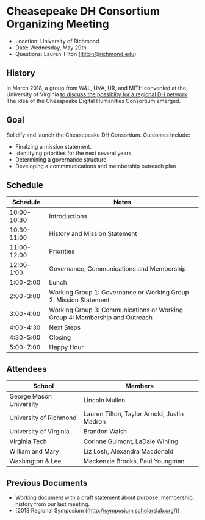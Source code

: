 # Cheasepeake DH Consortium Organizing Meeting


- Location: University of Richmond
- Date: Wednesday, May 29th
- Questions: Lauren Tilton (ltilton@richmond.edu)


##  History   

In March 2018, a group from W&L, UVA, UR, and MITH convenied at the University of Virginia [to discuss the possiblity for a regional DH network](http://symposium.scholarslab.org/). The idea of  the Chesapeake Digital Humanities Consortium emerged. 

## Goal

Solidify and launch the Cheasepeake DH Consortium. Outcomes include:
- Finalzing a mission statement.
- Identifying priorities for the next several years. 
- Determining a governance structure.
- Developing a commmunications and membership outreach plan


## Schedule

| Schedule      | Notes         |  
| ------------- |-------------| 
| 10:00-10:30   | Introductions |  
| 10:30-11:00   | History and Mission Statement | 
| 11:00-12:00   | Priorities |
| 12:00-1:00   | Governance, Communications and Membership |
| 1:00-2:00   | Lunch   |  
| 2:00-3:00   |  Working Group 1: Governance or Working Group 2: Mission Statement    |
| 3:00-4:00   |  Working Group 3: Communications or Working Group 4: Membership and Outreach | 
| 4:00-4:30  | Next Steps |
| 4:30-5:00 | Closing |
| 5:00-7:00 |  Happy Hour


## Attendees

| School      | Members         |  
| ------------- |-------------|
| George Mason University | Lincoln Mullen | 
| University of Richmond |Lauren Tilton, Taylor Arnold, Justin Madron |
| University of Virginia | Brandon Walsh |
| Virginia Tech| Corinne Guimont, LaDale Winling |
| William and Mary | Liz Losh, Alexandra Macdonald | 
| Washington & Lee | Mackenzie Brooks, Paul Youngman  | 



## Previous Documents

- [Working document](https://docs.google.com/document/d/17Mwd7yjL04LtPdb3mXVb_7DfZ4p_dxCcCas4vqiqUSA/edit?usp=sharing) with a draft statement about purpose, membership, history from our last meeting. 
- [2018 Regional Symposium ((http://symposium.scholarslab.org/)) 
 
